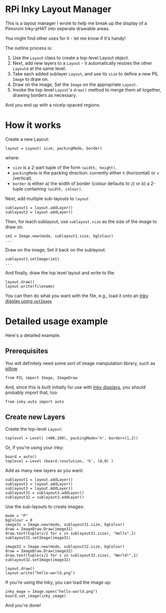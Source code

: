 # RPi Inky Layout Manager

This is a layout manager I wrote to help me break up the display of a
Pimoroni Inky-pHAT into seperate drawable areas.

You might find other uses for it - let me know if it's handy!

The outline process is:

1. Use the `Layout` class to create a top-level Layout object.
1. Next, add new layers to a `Layout` - it automatically resizes the other `Layout`s at the same level.
1. Take each added sublayer `Layout`, and use its `size` to define a new PIL `Image` to draw on.
1. Draw on the image, Set the `Image` on the appropriate `Layout`.
1. Invoke the top-level `Layout`'s `draw()` method to merge them all together, drawing borders as necessary. 

And you end up with a nicely-spaced regions. 

# How it works

Create a new Layout:

    layout = Layout( size, packingMode, border)

where:

* `size` is a 2-part tuple of the form `(width, height)`.
* `packingMode` is the packing direction: currently either `h` (horizontal) or `v` (vertical). 
* `border` is either a) the width of border (colour defaults to `2`) or b) a 2-tuple containing `(width, colour)`.

Next, add multiple sub-layouts to `layout`

    sublayout1 = layout.addLayer()
    sublayout2 = layout.addLayer()
    
Then, for leach sublayout, use `sublayout.size` as the size of the image to draw on.

    im1 = Image.new(mode, sublayout1.size, bgColour)
    ...

Draw on the image; Set it back on the sublayout:

    sublayout1.setImage(im1)
    ...

And finally, draw the top level layout and write to file:

    layout.draw()
    layout.write(filename)

You can then do what you want with the file, e.g., load it onto an [Inky display using `setImage`](https://github.com/pimoroni/inky#set-image)
# Detailed usage example

Here's a detailed example.


## Prerequisites

You will definitely need some sort of image manipulation library, such as [pillow](https://pillow.readthedocs.io/en/stable/reference/index.html)

    from PIL import Image, ImageDraw

And, since this is built initially for use with [Inky displays](https://github.com/pimoroni/inky), you should probably import that, too:

    from inky.auto import auto


## Create new Layers 

Create the top-level `Layout`:

    toplevel = Level( (400,100), packingMode='h', border=(1,2))
    
Or, if you're using your inky:

    board = auto()
    toplevel = Level (board.resolution, 'h', (0,0) )


Add as many new layers as you want:

    sublayout1 = layout.addLayer()
    sublayout2 = layout.addLayer()
    sublayout3 = layout.AddLayer()
    sublayout31 = sublayout3.addLayer()
    sublayout32 = sublayout3.addLayer()

Use the sub-layouts to create images:

    mode = "P"
    bgColour = 0
    image31 = Image.new(mode, sublayout31.size, bgColour)
    draw = ImageDraw.Draw(image31)
    draw.text(tuple(s/2 for s in sublayout31.size), "Hello",1)
    sublayout31.setImage(image31)
    
    image32 = Image.new(mode, sublayout32.size, bgColour)
    draw = ImageDraw.Draw(image32)
    draw.text(tuple(s/2 for s in sublayout32.size), "World!",1)
    sublayout32.setImage(image32)
    
    layout.draw()
    layout.write("hello-world.png")

If you're using the Inky, you can load the image up:

    inky_mage = Image.open("hello-world.png")
    board.set_image(inky_image)
    
And you're done!
